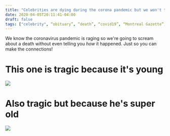 ```yaml
---
title: "Celebrities are dying during the corona pandemic but we won't tell you it's not corona that killed him"
date: 2020-04-05T20:11:41-04:00
draft: false
tags: ["celebrity", “obituary”, “death”, “covid19”, “Montreal Gazette”, "euronews"]
---
```


We know the coronavirus pandemic is raging so we're going to scream about a death without even telling you *how* it happened. Just so you can make the connections!

# This one is tragic because it's young

![](/images/2020-04-05-gazette.jpg)

# Also tragic but because he's super old

![](/images/2020-03-24-euronews.jpg)
